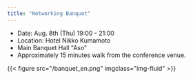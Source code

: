 ```yaml
---
title: "Networking Banquet"
---
```



- Date: Aug. 8th (Thu) 19:00 - 21:00
- Location: Hotel Nikko Kumamoto
- Main Banquet Hall "Aso"
- Approximately 15 minutes walk from the conference venue. 

{{< figure src="/banquet_en.png" imgclass="img-fluid" >}}
